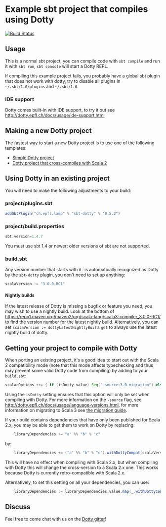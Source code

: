 # Example sbt project that compiles using Dotty

[![Build Status](https://travis-ci.org/scala/scala3-example-project.svg?branch=master)](https://travis-ci.org/scala/scala3-example-project)

## Usage

This is a normal sbt project, you can compile code with `sbt compile` and run it
with `sbt run`, `sbt console` will start a Dotty REPL.

If compiling this example project fails, you probably have a global sbt plugin
that does not work with dotty, try to disable all plugins in
`~/.sbt/1.0/plugins` and `~/.sbt/1.0`.

### IDE support

Dotty comes built-in with IDE support, to try it out see
http://dotty.epfl.ch/docs/usage/ide-support.html

## Making a new Dotty project

The fastest way to start a new Dotty project is to use one of the following templates:

* [Simple Dotty project](https://github.com/scala/scala3.g8)
* [Dotty project that cross-compiles with Scala 2](https://github.com/scala/scala3-cross.g8)

## Using Dotty in an existing project

You will need to make the following adjustments to your build:

### project/plugins.sbt

```scala
addSbtPlugin("ch.epfl.lamp" % "sbt-dotty" % "0.5.2")
```

### project/build.properties

```scala
sbt.version=1.4.7
```

You must use sbt 1.4 or newer; older versions of sbt are not supported.

### build.sbt

Any version number that starts with `0.` is automatically recognized as Dotty by
the `sbt-dotty` plugin, you don't need to set up anything:

```scala
scalaVersion := "3.0.0-RC1"
```

#### Nightly builds

If the latest release of Dotty is missing a bugfix or feature you need, you may
wish to use a nightly build. Look at the bottom of
https://repo1.maven.org/maven2/org/scala-lang/scala3-compiler_3.0.0-RC1/ to find the version
number for the latest nightly build. Alternatively, you can set `scalaVersion :=
dottyLatestNightlyBuild.get` to always use the latest nightly build of dotty.

## Getting your project to compile with Dotty

When porting an existing project, it's a good idea to start out with the Scala 2
compatibility mode (note that this mode affects typechecking and thus may
prevent some valid Dotty code from compiling) by adding to your `build.sbt`:

```scala
scalacOptions ++= { if (isDotty.value) Seq("-source:3.0-migration") else Nil }
```

Using the `isDotty` setting ensures that this option will only be set when
compiling with Dotty. For more information on the `-source` flag, see
http://dotty.epfl.ch/docs/usage/language-versions.html, for more information on
migrating to Scala 3 see [the migration
guide](https://github.com/scalacenter/scala-3-migration-guide).

If your build contains dependencies that have only been published for Scala 2.x,
you may be able to get them to work on Dotty by replacing:

```scala
    libraryDependencies += "a" %% "b" % "c"
```

by:

```scala
    libraryDependencies += ("a" %% "b" % "c").withDottyCompat(scalaVersion.value)
```

This will have no effect when compiling with Scala 2.x, but when compiling
with Dotty this will change the cross-version to a Scala 2.x one. This
works because Dotty is currently retro-compatible with Scala 2.x.

Alternatively, to set this setting on all your dependencies, you can use:

```scala
    libraryDependencies := libraryDependencies.value.map(_.withDottyCompat(scalaVersion.value))
```

## Discuss

Feel free to come chat with us on the
[Dotty gitter](http://gitter.im/lampepfl/dotty)!
